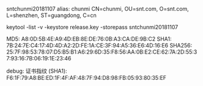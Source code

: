 sntchunmi20181107
alias:   chunmi
CN=chunmi, OU=snt.com, O=snt.com, L=shenzhen, ST=guangdong, C=cn

keytool -list -v -keystore release.key -storepass sntchunmi20181107

MD5:  A8:0D:5B:4E:A9:4D:EB:8E:DE:76:0B:A3:CA:DE:9B:C2
SHA1: 7B:24:7E:C4:17:4D:4D:A2:2D:FE:1A:CE:3F:94:A5:36:E6:4D:16:E6
SHA256: 25:7F:98:53:78:07:D5:B5:B1:A6:29:6D:35:F8:56:AA:0B:E2:CE:62:7A:2D:55:37:93:16:7B:06:19:1E:23:46


debug:
证书指纹 (SHA1): F6:1F:79:A8:BE:ED:1F:4F:AF:48:7F:94:D8:98:FB:05:93:80:35:EF